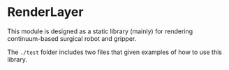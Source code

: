 # RenderLayer

This module is designed as a static library (mainly) for rendering continuum-based surgical robot and gripper.

The `./test` folder includes two files that given examples of how to use this library.